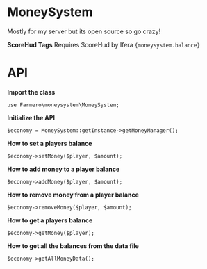 # MoneySystem
Mostly for my server but its open source so go crazy!

**ScoreHud Tags**
Requires ScoreHud by Ifera
`{moneysystem.balance}`

# API
**Import the class**
```
use Farmero\moneysystem\MoneySystem;
```
**Initialize the API**
```
$economy = MoneySystem::getInstance->getMoneyManager();
```
**How to set a players balance**
```
$economy->setMoney($player, $amount);
```
**How to add money to a player balance**
```
$economy->addMoney($player, $amount);
```
**How to remove money from a player balance**
```
$economy->removeMoney($player, $amount);
```
**How to get a players balance**
```
$economy->getMoney($player);
```
**How to get all the balances from the data file**
```
$economy->getAllMoneyData();
```
